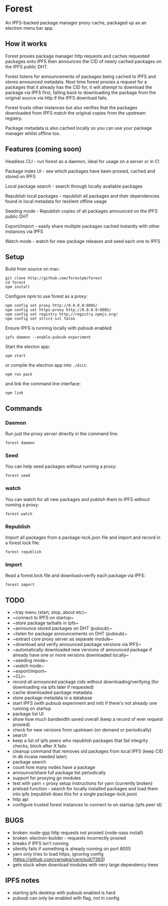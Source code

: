 # Forest

An IPFS-backed package manager proxy cache, packaged up as an electron menu bar app.

## How it works

Forest proxies package manager http requests and caches requested packages onto IPFS then announces the CID of newly cached packages on the IPFS public DHT.

Forest listens for announcements of packages being cached to IPFS and stores announced metadata. Next time forest proxies a request for a packages that it already has the CID for, it will attempt to download the package via IPFS first, falling back to downloading the package from the original source via http if the IPFS download fails.

Forest trusts other instances but also verifies that the packages downloaded from IPFS match the original copies from the upstream registry.

Package metadata is also cached locally so you can use your package manager whilst offline too.

## Features (coming soon)

Headless CLI - run forest as a daemon, ideal for usage on a server or in CI

Package index UI - see which packages have been proxied, cached and stored on IPFS

Local package search - search through locally available packages

Republish local packages - republish all packages and their dependencies found in local metadata for resilient offline usage

Seeding mode - Republish copies of all packages announced on the IPFS public DHT

Export/import - easily share multiple packages cached instantly with other instances via IPFS

Watch mode - watch for new package releases and seed each one to IPFS

## Setup

Build from source on mac:

```shell
git clone http://github.com/forestpm/forest
cd forest
npm install
```

Configure npm to use forest as a proxy:

```shell
npm config set proxy http://0.0.0.0:8005/
npm config set https-proxy http://0.0.0.0:8005/
npm config set registry http://registry.npmjs.org/
npm config set strict-ssl false
```

Ensure IPFS is running locally with pubsub enabled:

```shell
ipfs daemon --enable-pubsub-experiment
```

Start the electon app:

```shell
npm start
```

or compile the electron app into `./dist`:

```shell
npm run pack
```

and link the command line interface:

```shell
npm link
```

## Commands

### Daemon

Run just the proxy server directly in the command line:

```shell
forest daemon
```

### Seed

You can help seed packages without running a proxy:

```shell
forest seed
```

### watch

You can watch for all new packages and publish them to IPFS without running a proxy:

```shell
forest watch
```

### Republish

Import all packages from a package-lock.json file and import and record in a forest.lock file:

```shell
forest republish
```

### Import

Read a forest.lock file and download+verify each package via IPFS:

```shell
forest import
```

## TODO

- ~tray menu (start, stop, about etc)~
- ~connect to IPFS on startup~
- ~store package tarballs in ipfs~
- ~announce stored packages on DHT (pubsub)~
- ~listen for package announcements on DHT (pubsub)~
- ~extract core proxy server as separate module~
- ~download and verify announced package versions via IPFS~
- ~automatically downloaded new versions of announced package if already have one or more versions downloaded locally~
- ~seeding mode~
- ~watch mode~
- ~export/import~
- ~CLI~
- record all announced package cids without downloading/verifying (for downloading via ipfs later if requested)
- cache downloaded package metadata
- store package metadata in a database
- start IPFS (with pubsub experiment and init) if there's not already one running on startup
- package list UI
- show how much bandwidth saved overall (keep a record of ever request proxied)
- check for new versions from upstream (on demand or periodically)
- search
- keep a list of ipfs peers who republish packages that fail integrity checks, block after X fails
- cleanup command that removes old packages from local IPFS (keep CID in db incase needed later)
- package search
- count how many nodes have a package
- announce/share full package list periodically
- support for proxying go modules
- test with yarn + proxy setup instructions for yarn (currently broken)
- preload function - search for locally installed packages and load them into ipfs (republish does this for a single package-lock.json)
- http api
- configure trusted forest instances to connect to on startup (ipfs peer id)

## BUGS

- broken: node-gyp http requests not proxied (node-sass install)
- broken: electron-builder - requests incorrectly proxied
- breaks if IPFS isn't running
- silently fails if something is already running on port 8005
- yarn only tries to load https, ignoring config (https://github.com/yarnpkg/yarn/pull/7393)
- gets stuck when download modules with very large dependency trees

## IPFS notes

- starting ipfs desktop with pubsub enabled is hard
- pubsub can only be enabled with flag, not in config
